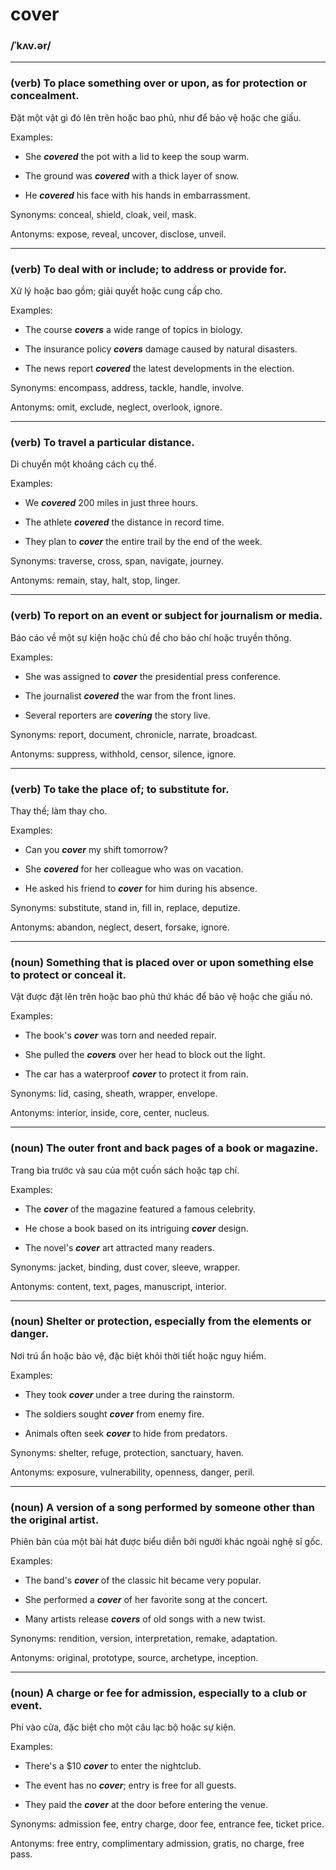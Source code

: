 # cover

### /ˈkʌv.ər/

---

### (verb) To place something over or upon, as for protection or concealment.

Đặt một vật gì đó lên trên hoặc bao phủ, như để bảo vệ hoặc che giấu.

Examples:

- She **_covered_** the pot with a lid to keep the soup warm.

- The ground was **_covered_** with a thick layer of snow.

- He **_covered_** his face with his hands in embarrassment.

Synonyms: conceal, shield, cloak, veil, mask.

Antonyms: expose, reveal, uncover, disclose, unveil.

---

### (verb) To deal with or include; to address or provide for.

Xử lý hoặc bao gồm; giải quyết hoặc cung cấp cho.

Examples:

- The course **_covers_** a wide range of topics in biology.

- The insurance policy **_covers_** damage caused by natural disasters.

- The news report **_covered_** the latest developments in the election.

Synonyms: encompass, address, tackle, handle, involve.

Antonyms: omit, exclude, neglect, overlook, ignore.

---

### (verb) To travel a particular distance.

Di chuyển một khoảng cách cụ thể.

Examples:

- We **_covered_** 200 miles in just three hours.

- The athlete **_covered_** the distance in record time.

- They plan to **_cover_** the entire trail by the end of the week.

Synonyms: traverse, cross, span, navigate, journey.

Antonyms: remain, stay, halt, stop, linger.

---

### (verb) To report on an event or subject for journalism or media.

Báo cáo về một sự kiện hoặc chủ đề cho báo chí hoặc truyền thông.

Examples:

- She was assigned to **_cover_** the presidential press conference.

- The journalist **_covered_** the war from the front lines.

- Several reporters are **_covering_** the story live.

Synonyms: report, document, chronicle, narrate, broadcast.

Antonyms: suppress, withhold, censor, silence, ignore.

---

### (verb) To take the place of; to substitute for.

Thay thế; làm thay cho.

Examples:

- Can you **_cover_** my shift tomorrow?

- She **_covered_** for her colleague who was on vacation.

- He asked his friend to **_cover_** for him during his absence.

Synonyms: substitute, stand in, fill in, replace, deputize.

Antonyms: abandon, neglect, desert, forsake, ignore.

---

### (noun) Something that is placed over or upon something else to protect or conceal it.

Vật được đặt lên trên hoặc bao phủ thứ khác để bảo vệ hoặc che giấu nó.

Examples:

- The book's **_cover_** was torn and needed repair.

- She pulled the **_covers_** over her head to block out the light.

- The car has a waterproof **_cover_** to protect it from rain.

Synonyms: lid, casing, sheath, wrapper, envelope.

Antonyms: interior, inside, core, center, nucleus.

---

### (noun) The outer front and back pages of a book or magazine.

Trang bìa trước và sau của một cuốn sách hoặc tạp chí.

Examples:

- The **_cover_** of the magazine featured a famous celebrity.

- He chose a book based on its intriguing **_cover_** design.

- The novel's **_cover_** art attracted many readers.

Synonyms: jacket, binding, dust cover, sleeve, wrapper.

Antonyms: content, text, pages, manuscript, interior.

---

### (noun) Shelter or protection, especially from the elements or danger.

Nơi trú ẩn hoặc bảo vệ, đặc biệt khỏi thời tiết hoặc nguy hiểm.

Examples:

- They took **_cover_** under a tree during the rainstorm.

- The soldiers sought **_cover_** from enemy fire.

- Animals often seek **_cover_** to hide from predators.

Synonyms: shelter, refuge, protection, sanctuary, haven.

Antonyms: exposure, vulnerability, openness, danger, peril.

---

### (noun) A version of a song performed by someone other than the original artist.

Phiên bản của một bài hát được biểu diễn bởi người khác ngoài nghệ sĩ gốc.

Examples:

- The band's **_cover_** of the classic hit became very popular.

- She performed a **_cover_** of her favorite song at the concert.

- Many artists release **_covers_** of old songs with a new twist.

Synonyms: rendition, version, interpretation, remake, adaptation.

Antonyms: original, prototype, source, archetype, inception.

---

### (noun) A charge or fee for admission, especially to a club or event.

Phí vào cửa, đặc biệt cho một câu lạc bộ hoặc sự kiện.

Examples:

- There's a $10 **_cover_** to enter the nightclub.

- The event has no **_cover_**; entry is free for all guests.

- They paid the **_cover_** at the door before entering the venue.

Synonyms: admission fee, entry charge, door fee, entrance fee, ticket price.

Antonyms: free entry, complimentary admission, gratis, no charge, free pass.